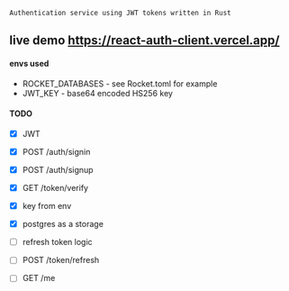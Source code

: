 ```
Authentication service using JWT tokens written in Rust
```

## live demo https://react-auth-client.vercel.app/

#### envs used
- ROCKET_DATABASES - see Rocket.toml for example
- JWT_KEY - base64 encoded HS256 key

#### TODO
- [x] JWT
- [x] POST /auth/signin
- [x] POST /auth/signup
- [x] GET /token/verify
- [x] key from env
- [x] postgres as a storage
- [ ] refresh token logic
- [ ] POST /token/refresh
- [ ] GET /me




